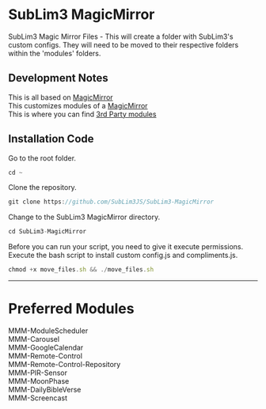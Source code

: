 # SubLim3 MagicMirror
SubLim3 Magic Mirror Files - This will create a folder with SubLim3's custom configs. They will need to be moved to their respective folders within the 'modules' folders.

## Development Notes
This is all based on <a href="https://magicmirror.builders/">MagicMirror</a>  
This customizes modules of a <a href="https://github.com/MichMich/MagicMirror">MagicMirror</a>  
This is where you can find <a href="https://github.com/MagicMirrorOrg/MagicMirror/wiki/3rd-party-modules">3rd Party modules</a>  

## Installation Code
Go to the root folder.
````javascript
cd ~
````
Clone the repository.
````javascript
git clone https://github.com/SubLim3JS/SubLim3-MagicMirror
````
Change to the SubLim3 MagicMirror directory.
````javascript
cd SubLim3-MagicMirror
````
Before you can run your script, you need to give it execute permissions.
Execute the bash script to install custom config.js and compliments.js.
````javascript
chmod +x move_files.sh && ./move_files.sh
````
_____________________________________________________________________________________________________________________________________________________________________
# Preferred Modules
MMM-ModuleScheduler  
MMM-Carousel  
MMM-GoogleCalendar  
MMM-Remote-Control  
MMM-Remote-Control-Repository  
MMM-PIR-Sensor  
MMM-MoonPhase  
MMM-DailyBibleVerse  
MMM-Screencast  
